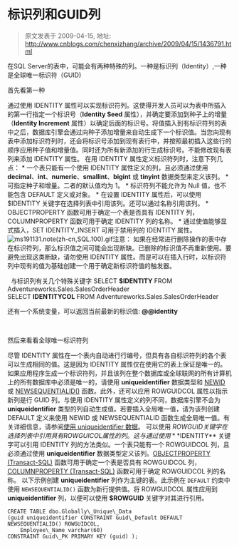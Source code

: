 # 标识列和GUID列 
> 原文发表于 2009-04-15, 地址: http://www.cnblogs.com/chenxizhang/archive/2009/04/15/1436791.html 


在SQL Server的表中，可能会有两种特殊的列。一种是标识列（Identity）,一种是全球唯一标识符（GUID)

 首先看第一种

 通过使用 IDENTITY 属性可以实现标识符列。这使得开发人员可以为表中所插入的第一行指定一个标识号（**Identity Seed** 属性），并确定要添加到种子上的增量（**Identity Increment** 属性）以确定后面的标识号。将值插入到有标识符列的表中之后，数据库引擎会通过向种子添加增量来自动生成下一个标识值。当您向现有表中添加标识符列时，还会将标识号添加到现有表行中，并按照最初插入这些行的顺序应用种子值和增量值。同时还为所有新添加的行生成标识号。不能修改现有表列来添加 IDENTITY 属性。 在用 IDENTITY 属性定义标识符列时，注意下列几点： * 一个表只能有一个使用 IDENTITY 属性定义的列，且必须通过使用 **decimal**、**int**、**numeric**、**smallint**、**bigint** 或 **tinyint** 数据类型来定义该列。 * 可指定种子和增量。二者的默认值均为 1。 * 标识符列不能允许为 Null 值，也不能包含 DEFAULT 定义或对象。 * 在设置 IDENTITY 属性后，可以使用 $IDENTITY 关键字在选择列表中引用该列。还可以通过名称引用该列。 * OBJECTPROPERTY 函数可用于确定一个表是否具有 IDENTITY 列，COLUMNPROPERTY 函数可用于确定 IDENTITY 列的名称。 * 通过使值能够显式插入，SET IDENTITY\_INSERT 可用于禁用列的 IDENTITY 属性。 ![ms191131.note(zh-cn,SQL.100).gif](http://i.msdn.microsoft.com/ms191131.note(zh-cn,SQL.100).gif)注意： 如果在经常进行删除操作的表中存在标识符列，那么标识值之间可能会出现断缺。已删除的标识值不再重新使用。要避免出现这类断缺，请勿使用 IDENTITY 属性。而是可以在插入行时，以标识符列中现有的值为基础创建一个用于确定新标识符值的触发器。

   与标识列有关几个特殊关键字 SELECT **$IDENTITY** FROM Adventureworks.Sales.SalesOrderHeader  
SELECT **IDENTITYCOL** FROM Adventureworks.Sales.SalesOrderHeader  

 还有一个系统变量，可以返回当前最新的标识值: **@@identity**

  

 然后来看看全球唯一标识符列

 尽管 IDENTITY 属性在一个表内自动进行行编号，但具有各自标识符列的各个表可以生成相同的值。这是因为 IDENTITY 属性仅在使用它的表上保证是唯一的。如果应用程序生成一个标识符列，并且该列在整个数据库或全球联网的所有计算机上的所有数据库中必须是唯一的，请使用 **uniqueidentifier** 数据类型和 [NEWID](http://msdn.microsoft.com/zh-cn/library/ms190348.aspx) 或 [NEWSEQUENTIALID()](http://msdn.microsoft.com/zh-cn/library/ms189786.aspx) 函数。此外，还可以应用 ROWGUIDCOL 属性以指示新列是行 GUID 列。与使用 IDENTITY 属性定义的列不同，数据库引擎不会为 **uniqueidentifier** 类型的列自动生成值。若要插入全局唯一值，请为该列创建 DEFAULT 定义来使用 NEWID 或 NEWSEQUENTIALID 函数生成全局唯一值。有关详细信息，请参阅[使用 uniqueidentifier 数据](http://msdn.microsoft.com/zh-cn/library/ms190215.aspx)。 可以使用 $ROWGUID 关键字在选择列表中引用具有 ROWGUICOL 属性的列。这与通过使用 **$IDENTITY** 关键字可以引用 IDENTITY 列的方法类似。一个表只能有一个 ROWGUIDCOL 列，且必须通过使用 **uniqueidentifier** 数据类型定义该列。[OBJECTPROPERTY (Transact-SQL)](http://msdn.microsoft.com/zh-cn/library/ms176105.aspx) 函数可用于确定一个表是否具有 ROWGUIDCOL 列，[COLUMNPROPERTY (Transact-SQL)](http://msdn.microsoft.com/zh-cn/library/ms174968.aspx) 函数可用于确定 ROWGUIDCOL 列的名称。 以下示例创建 **uniqueidentifier** 列作为主键的表。此示例在 `DEFAULT` 约束中使用 `NEWSEQUENTIALID()` 函数为新行提供值。将 ROWGUIDCOL 属性应用到 **uniqueidentifier** 列，以便可以使用 **$ROWGUID** 关键字对其进行引用。
```
CREATE TABLE dbo.Globally\_Unique\_Data
(guid uniqueidentifier CONSTRAINT Guid\_Default DEFAULT NEWSEQUENTIALID() ROWGUIDCOL,
    Employee\_Name varchar(60)
CONSTRAINT Guid\_PK PRIMARY KEY (guid) );
```
















